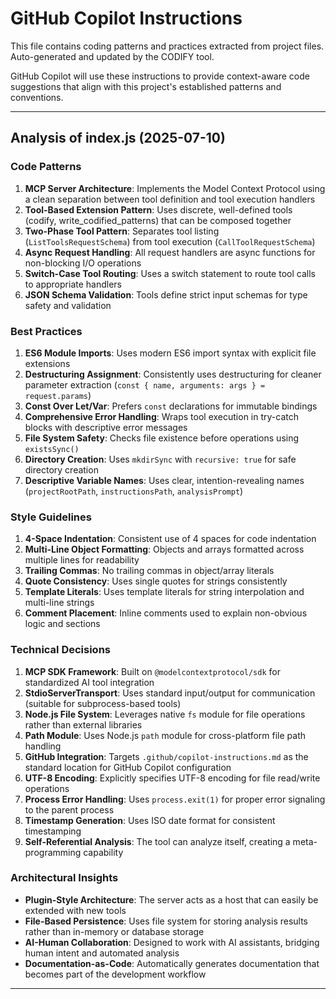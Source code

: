 # GitHub Copilot Instructions

This file contains coding patterns and practices extracted from project files.
Auto-generated and updated by the CODIFY tool.

GitHub Copilot will use these instructions to provide context-aware code suggestions
that align with this project's established patterns and conventions.

---

## Analysis of index.js (2025-07-10)

### **Code Patterns**

1. **MCP Server Architecture**: Implements the Model Context Protocol using a clean separation between tool definition and tool execution handlers
2. **Tool-Based Extension Pattern**: Uses discrete, well-defined tools (codify, write_codified_patterns) that can be composed together
3. **Two-Phase Tool Pattern**: Separates tool listing (`ListToolsRequestSchema`) from tool execution (`CallToolRequestSchema`)
4. **Async Request Handling**: All request handlers are async functions for non-blocking I/O operations
5. **Switch-Case Tool Routing**: Uses a switch statement to route tool calls to appropriate handlers
6. **JSON Schema Validation**: Tools define strict input schemas for type safety and validation

### **Best Practices**

1. **ES6 Module Imports**: Uses modern ES6 import syntax with explicit file extensions
2. **Destructuring Assignment**: Consistently uses destructuring for cleaner parameter extraction (`const { name, arguments: args } = request.params`)
3. **Const Over Let/Var**: Prefers `const` declarations for immutable bindings
4. **Comprehensive Error Handling**: Wraps tool execution in try-catch blocks with descriptive error messages
5. **File System Safety**: Checks file existence before operations using `existsSync()`
6. **Directory Creation**: Uses `mkdirSync` with `recursive: true` for safe directory creation
7. **Descriptive Variable Names**: Uses clear, intention-revealing names (`projectRootPath`, `instructionsPath`, `analysisPrompt`)

### **Style Guidelines**

1. **4-Space Indentation**: Consistent use of 4 spaces for code indentation
2. **Multi-Line Object Formatting**: Objects and arrays formatted across multiple lines for readability
3. **Trailing Commas**: No trailing commas in object/array literals
4. **Quote Consistency**: Uses single quotes for strings consistently
5. **Template Literals**: Uses template literals for string interpolation and multi-line strings
6. **Comment Placement**: Inline comments used to explain non-obvious logic and sections

### **Technical Decisions**

1. **MCP SDK Framework**: Built on `@modelcontextprotocol/sdk` for standardized AI tool integration
2. **StdioServerTransport**: Uses standard input/output for communication (suitable for subprocess-based tools)
3. **Node.js File System**: Leverages native `fs` module for file operations rather than external libraries
4. **Path Module**: Uses Node.js `path` module for cross-platform file path handling
5. **GitHub Integration**: Targets `.github/copilot-instructions.md` as the standard location for GitHub Copilot configuration
6. **UTF-8 Encoding**: Explicitly specifies UTF-8 encoding for file read/write operations
7. **Process Error Handling**: Uses `process.exit(1)` for proper error signaling to the parent process
8. **Timestamp Generation**: Uses ISO date format for consistent timestamping
9. **Self-Referential Analysis**: The tool can analyze itself, creating a meta-programming capability

### **Architectural Insights**

- **Plugin-Style Architecture**: The server acts as a host that can easily be extended with new tools
- **File-Based Persistence**: Uses file system for storing analysis results rather than in-memory or database storage
- **AI-Human Collaboration**: Designed to work with AI assistants, bridging human intent and automated analysis
- **Documentation-as-Code**: Automatically generates documentation that becomes part of the development workflow

---
